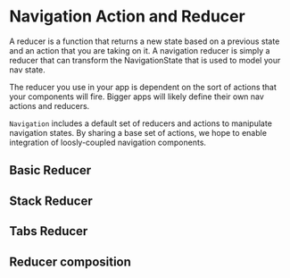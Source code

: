 # Navigation Action and Reducer

A reducer is a function that returns a new state based on a previous state and an action that you are taking on it. A navigation reducer is simply a reducer that can transform the NavigationState that is used to model your nav state.

The reducer you use in your app is dependent on the sort of actions that your components will fire. Bigger apps will likely define their own nav actions and reducers.

`Navigation` includes a default set of reducers and actions to manipulate navigation states. By sharing a base set of actions, we hope to enable integration of loosly-coupled navigation components.

## Basic Reducer

## Stack Reducer

## Tabs Reducer

## Reducer composition
